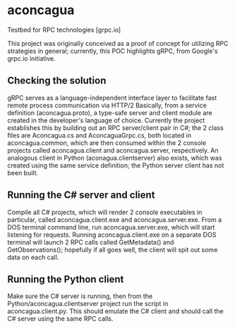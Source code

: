 # aconcagua
Testbed for RPC technologies [grpc.io]

This project was originally conceived as a proof of concept for utilizing RPC strategies in general; currently, this POC highlights gRPC, from Google's grpc.io initiative. 

## Checking the solution
gRPC serves as a language-independent interface layer to facilitate fast remote process communication via HTTP/2 Basically, from a service definition (aconcagua.proto), a type-safe server and client module are created in the developer's language of choice. Currently the project establishes this by building out an RPC server/client pair in C#; the 2 class files are Aconcagua.cs and AconcaguaGrpc.cs, both located in aconcagua.common, which are then consumed within the 2 console projects called aconcagua.client and aconcagua.server, respectively. An analogous client in Python (aconagua.clientserver) also exists, which was created using the same service definition; the Python server client has not been built.

## Running the C# server and client
Compile all C# projects, which will render 2 console executables in particular, called aconcagua.client.exe and aconcagua.server.exe. From a DOS terminal command line, run aconcagua.server.exe, which will start listening for requests. Running aconcagua.client.exe on a separate DOS terminal will launch 2 RPC calls called GetMetadata() and GetObservations(); hopefully if all goes well, the client will spit out some data on each call. 

## Running the Python client
Make sure the C# server is running, then from the Python/aconcagua.clientserver project run the script in aconcagua.client.py. This should emulate the C# client and should call the C# server using the same RPC calls.
